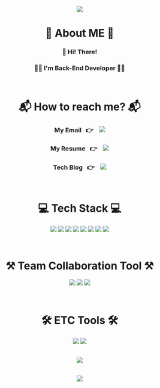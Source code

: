 
<p align="center">
    <img src="https://capsule-render.vercel.app/api?type=wave&color=438CB5&height=300&section=header&text=Dev%20Seo%20Rex&fontSize=70&fontColor=FFFFFF">
</p>

<div align="center">
    <h1 align="center">🌱 About ME 🌱</h1>
    <h3>👋 Hi! There!</h3>
    <h3>👨‍💻 <b>I'm Back-End Developer</b> 👨‍💻</h3></br>
    <h1>📬 How to reach me? 📬</h1>
    <h3>My Email &nbsp&nbsp👉 &nbsp&nbsp
    <a href="mailto:"ckdekrn88@gmail.com">
    <img src="https://img.shields.io/badge/Gmail-d14836?style=flat-square&logo=Gmail&logoColor=white">
    </a></h3>
    <h3>My Resume &nbsp&nbsp👉 &nbsp&nbsp
    <a href="https://www.rallit.com/resumes/277969@javajungsuk/%EC%84%9C%EB%AF%BC%EC%9E%AC?theme=STANDARD">
    <img src="https://img.shields.io/badge/ReadMe-018EF5?style=flat-square&logo=ReadMe&logoColor=white">
    </a></h3>
    <h3>Tech Blog &nbsp&nbsp👉 &nbsp&nbsp
    <a href="https://velog.io/@ch4570">
    <img src="http://img.shields.io/badge/-Tech%20blog-black?style=flat-square&logo=github">
    </a></h3></br>
    <h1 align="center">💻 Tech Stack 💻</h1>
    <p>
    <img src="https://img.shields.io/badge/java-007396?style=for-the-badge&logo=java&logoColor=white"> 
    <img src="https://img.shields.io/badge/Spring Data JPA-E34F26?style=for-the-badge&logo=Spring Data JPA&logoColor=white">                                                                                                   
    <img src="https://img.shields.io/badge/JPA-6DB33F?style=for-the-badge&logo=JPA&logoColor=RED">                                                                                                 
    <img src="https://img.shields.io/badge/Spring-6DB33F?style=for-the-badge&logo=Spring&logoColor=white"> 
    <img src="https://img.shields.io/badge/Spring%20Boot-6DB33F?style=for-the-badge&logo=Spring&logoColor=white">                                                                                                             
    <img src="https://img.shields.io/badge/MyBatis-26689A?style=for-the-badge&logo=&logoColor=white">
    <img src="https://img.shields.io/badge/MySQL-4479A1?style=for-the-badge&logo=MySQL&logoColor=white">
    <img src="https://img.shields.io/badge/AWS-FF9900?style=for-the-badge&logo=Amazon&logoColor=white"> 
</p></br>
    <h1> ⚒ Team Collaboration Tool ⚒ </h1>
    <p>
        <img src="https://img.shields.io/badge/GitHub-181717?style=for-the-badge&logo=GitHub&logoColor=white"> 
        <img src="https://img.shields.io/badge/Git-F05032?style=for-the-badge&logo=Git&logoColor=white"> 
        <img src="https://img.shields.io/badge/ERD Cloud-EEEEEE?style=for-the-badge&logo=ERDCloud&logoColor=white">
    </p></br>
    <h1> 🛠 ETC Tools 🛠</h1>
    <p>
        <img src="https://img.shields.io/badge/IntelliJ IDEA-000000?style=for-the-badge&logo=IntelliJ IDEA&logoColor=white"> 
        <img src="https://img.shields.io/badge/Postman-FF6C37?style=for-the-badge&logo=Postman&logoColor=white">
    </p></br>
    <img src="https://github-readme-stats.vercel.app/api?username=ch4570&anuraghazra&show_icons=true&theme=tokyonight"></br></br></br>
    <img src="http://mazassumnida.wtf/api/v2/generate_badge?boj=ch4570"></br></br>
</div>

